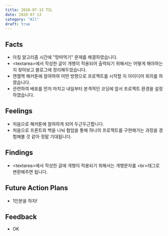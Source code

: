 ```yaml
---
title: 2020-07-13 TIL
date: 2020-07-13
category: "All"
draft: true
---
```


## Facts

- 아침 알고리즘 시간에 "땅따먹기" 문제를 해결하였습니다.
- \<textarea\>에서 작성한 글이 개행이 적용되어 출력되기 위해서는 어떻게 해야하는 지 찾아보고 블로그에 정리해두었습니다.
- 엔젤핵 해커톤에 참여하여 어떤 방향으로 프로젝트를 시작할 지 아이디어 회의를 하였습니다.
- 관련하여 배포를 먼저 마치고 내일부터 본격적인 코딩에 앞서 프로젝트 환경을 설정하였습니다.

## Feelings

- 처음으로 해커톤에 참여하게 되어 두근두근합니다.
- 처음으로 프론트와 백을 나눠 협업을 통해 하나의 프로젝트를 구현해가는 과정을 경험해볼 것 같아 정말 기대됩니다.

## Findings

- \<textarea\>에서 작성한 글에 개행이 적용되기 위해서는 개행문자를 \<br\>태그로 변환해주면 됩니다.

## Future Action Plans

- 1인분을 하자!

## Feedback

- OK
